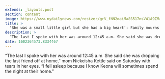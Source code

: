 ```yaml
--- 
extends: _layouts.post 
section: content 
image: https://www.nydailynews.com/resizer/grV_fNN2oaiMa8S517nsVW1A9ZM=/1200x0/left/top/cloudfront-us-east-1.images.arcpublishing.com/tronc/2F6YGZBZJVGVNLDDKOTNFP5KNA.jpg 
title: > 
  'She was a small little girl but she had a big heart’: Family mourns aspiring Brooklyn doctor killed in crash with postal truck 
description: > 
  “The last I spoke with her was around 12:45 a.m. She said she was dropping the last friend off at home,” mom Nickeisha Kettle said on Saturday with tears in her eyes.“I fell asleep because I know Keona will sometimes spend the night at their home.” 
date: 1602364573.8334467 
--- 
```

“The last I spoke with her was around 12:45 a.m. She said she was dropping the last friend off at home,” mom Nickeisha Kettle said on Saturday with tears in her eyes. “I fell asleep because I know Keona will sometimes spend the night at their home.”